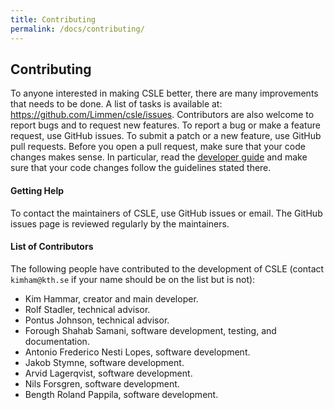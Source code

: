 ```yaml
---
title: Contributing
permalink: /docs/contributing/
---
```


## Contributing

To anyone interested in making CSLE better, there are many improvements that needs to be done. 
A list of tasks is available at:
<a href="https://github.com/Limmen/csle/issues">https://github.com/Limmen/csle/issues</a>. 
Contributors are also welcome to report bugs and to request new features. 
To report a bug or make a feature request, 
use GitHub issues. 
To submit a patch or a new feature, use GitHub pull requests. 
Before you open a pull request, make sure that your code changes makes sense. 
In particular, read the <a href="limmen.dev/csle/docs/developer-guide">developer guide</a>
and make sure that your code changes follow the guidelines stated there.

#### Getting Help

To contact the maintainers of CSLE, use GitHub issues or email. 
The GitHub issues page is reviewed regularly by the maintainers.

#### List of Contributors

The following people have contributed to the development of CSLE (contact `kimham@kth.se` if your name 
should be on the list but is not):

- Kim Hammar, creator and main developer.
- Rolf Stadler, technical advisor.
- Pontus Johnson, technical advisor.
- Forough Shahab Samani, software development, testing, and documentation.
- Antonio Frederico Nesti Lopes, software development.
- Jakob Stymne, software development. 
- Arvid Lagerqvist, software development.
- Nils Forsgren, software development.
- Bength Roland Pappila, software development.